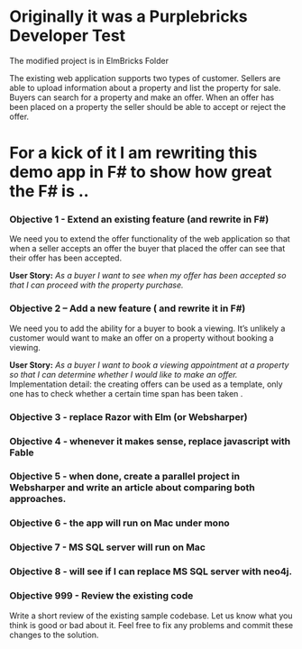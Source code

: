 # Originally it was a Purplebricks Developer Test

The modified project is in ElmBricks Folder

The existing web application supports two types of customer. Sellers are able to upload information about a property and list the property for sale. Buyers can search for a property and make an offer. When an offer has been placed on a property the seller should be able to accept or reject the offer.

# For a kick of it I am rewriting this demo app in F# to show how great the F# is ..

### Objective 1 - Extend an existing feature (and rewrite in F#) 

We need you to extend the offer functionality of the web application so that when a seller accepts an offer the buyer that placed the offer can see that their offer has been accepted.

**User Story:** *As a buyer I want to see when my offer has been accepted so that I can proceed with the property purchase.*

### Objective 2 – Add a new feature ( and rewrite it in F#) 

We need you to add the ability for a buyer to book a viewing. It’s unlikely a customer would want to make an offer on a property without booking a viewing.

**User Story:** *As a buyer I want to book a viewing appointment at a property so that I can determine whether I would like to make an offer.* 
Implementation detail: the creating offers can be used as a template, only one has to check whether a certain time span has been taken . 

### Objective 3 - replace Razor with Elm (or Websharper) 

### Objective 4 - whenever it makes sense, replace javascript with Fable

### Objective 5 - when done, create a parallel project in Websharper and write an article about comparing both approaches.

### Objective 6 - the app will run on Mac under mono 

### Objective 7 - MS SQL server will run on Mac 

### Objective 8 - will see if I can replace MS SQL server with neo4j. 

### Objective 999 - Review the existing code

Write a short review of the existing sample codebase. Let us know what you think is good or bad about it. Feel free to fix any problems and commit these changes to the solution.


